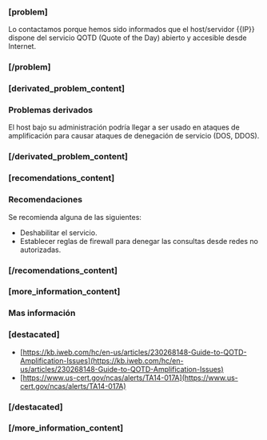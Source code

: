 ### [problem]
Lo contactamos porque hemos sido informados que el host/servidor {{IP}} dispone del servicio QOTD (Quote of the Day) abierto y accesible desde Internet.
### [/problem]

### [derivated_problem_content]
### Problemas derivados
El host bajo su administración podría llegar a ser usado en ataques de amplificación para causar ataques de denegación de servicio (DOS, DDOS).
### [/derivated_problem_content]


### [recomendations_content]
### Recomendaciones
Se recomienda alguna de las siguientes:

* Deshabilitar el servicio.
* Establecer reglas de firewall para denegar las consultas desde redes no autorizadas. 
### [/recomendations_content]

### [more_information_content]
### Mas información
### [destacated]
* [https://kb.iweb.com/hc/en-us/articles/230268148-Guide-to-QOTD-Amplification-Issues](https://kb.iweb.com/hc/en-us/articles/230268148-Guide-to-QOTD-Amplification-Issues)
* [https://www.us-cert.gov/ncas/alerts/TA14-017A](https://www.us-cert.gov/ncas/alerts/TA14-017A)
### [/destacated]
### [/more_information_content]